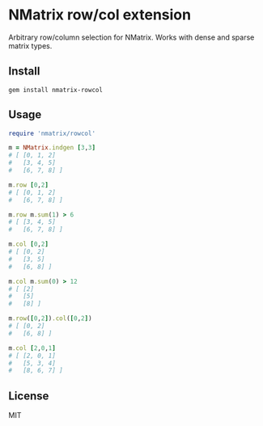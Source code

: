 NMatrix row/col extension
===

Arbitrary row/column selection for NMatrix. Works with dense and sparse matrix types.


Install
---
```
gem install nmatrix-rowcol
```


Usage
---

```ruby
require 'nmatrix/rowcol'

m = NMatrix.indgen [3,3]
# [ [0, 1, 2]   
#   [3, 4, 5]   
#   [6, 7, 8] ]

m.row [0,2]             
# [ [0, 1, 2]   
#   [6, 7, 8] ]

m.row m.sum(1) > 6      
# [ [3, 4, 5]   
#   [6, 7, 8] ]

m.col [0,2]             
# [ [0, 2]   
#   [3, 5]   
#   [6, 8] ]

m.col m.sum(0) > 12     
# [ [2]   
#   [5]   
#   [8] ]

m.row([0,2]).col([0,2]) 
# [ [0, 2]   
#   [6, 8] ]

m.col [2,0,1]
# [ [2, 0, 1]   
#   [5, 3, 4]   
#   [8, 6, 7] ]
```


License
---
MIT